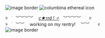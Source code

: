![image border](https://github.com/user-attachments/assets/d589584f-dcb6-4af5-ab46-769b12e516de)
![columbina ethereal icon](https://github.com/user-attachments/assets/e1a8961b-728e-4c52-91f9-ae6dfd15bfa8)


୨ㅤ࣪ㅤ︶︶︶︶ㅤ‎‎‎‎‎‎‎‎‎‎‎‎‎‎‎‎ ‎‎‎‎‎‎‎‎‎‎‎‎‎‎[_c★rrd ! ✧_](https://tw1sted.carrd.co)ㅤ︶︶︶︶ㅤ࣪ㅤ୧‎‎‎‎‎‎‎‎‎‎‎‎‎‎‎‎   
୨ㅤ࣪ㅤ︶︶ ㅤworking on my rentry! ㅤ︶︶ㅤ࣪ㅤ୧‎‎‎‎‎‎‎‎‎‎‎‎‎‎‎‎   
![image border](https://github.com/user-attachments/assets/2cc0cdf9-87c4-4d90-89fe-e7d14d307f4a)
